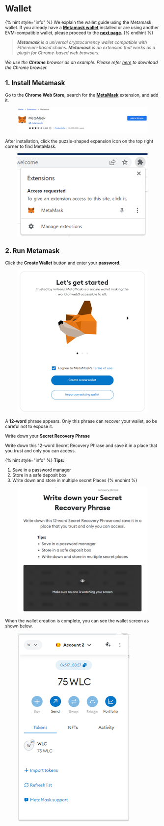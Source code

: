 # Wallet

{% hint style="info" %}
We explain the wallet guide using the Metamask wallet. If you already have a [**Metamask wallet**](https://metamask.io/) installed or are using another EVM-compatible wallet, please proceed to the [**next page**](network.md#other-wallets)**.**
{% endhint %}

> _**Metamask** is a universal cryptocurrency wallet compatible with Ethereum-based chains. **Metamask** is an extension that works as a plugin for Chrome-based web browsers._

_We use the **Chrome** browser as an example. Please refer_ [_here_](https://www.google.com/chrome) _to download the Chrome browser._



## 1. Install Metamask

Go to the **Chrome Web Store,** search for the [**MetaMask**](https://chrome.google.com/webstore/detail/metamask/nkbihfbeogaeaoehlefnkodbefgpgknn) extension, and add it.

<figure><img src="../../.gitbook/assets/image (2).png" alt=""><figcaption></figcaption></figure>

After installation, click the puzzle-shaped expansion icon on the top right corner to find MetaMask.

<figure><img src="../../.gitbook/assets/image (1) (1) (1).png" alt=""><figcaption></figcaption></figure>

## 2.  Run Metamask

Click the **Create Wallet** button and enter your **password**.

<figure><img src="../../.gitbook/assets/그림2.png" alt=""><figcaption></figcaption></figure>

A **12-word** phrase appears. Only this phrase can recover your wallet, so be careful not to expose it.

Write down your **Secret Recovery Phrase**

Write down this 12-word Secret Recovery Phrase and save it in a place that you trust and only you can access.

{% hint style="info" %}
**Tips:**

1. Save in a password manager
2. Store in a safe deposit box
3. Write down and store in multiple secret Places
{% endhint %}

<figure><img src="../../.gitbook/assets/image (5) (1).png" alt="" width="563"><figcaption></figcaption></figure>

When the wallet creation is complete, you can see the wallet screen as shown below.



<figure><img src="../../.gitbook/assets/그림1 (1).png" alt=""><figcaption></figcaption></figure>



